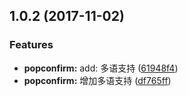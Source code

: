 <a name="1.0.2"></a>
## 1.0.2 (2017-11-02)


### Features

* **popconfirm:** add: 多语支持 ([61948f4](https://github.com/tinper-bee/bee-popconfirm/commit/61948f4))
* **popconfirm:** 增加多语支持 ([df765ff](https://github.com/tinper-bee/bee-popconfirm/commit/df765ff))



